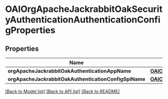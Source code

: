 # OAIOrgApacheJackrabbitOakSecurityAuthenticationAuthenticationConfigProperties

## Properties
Name | Type | Description | Notes
------------ | ------------- | ------------- | -------------
**orgApacheJackrabbitOakAuthenticationAppName** | [**OAIConfigNodePropertyString***](OAIConfigNodePropertyString.md) |  | [optional] 
**orgApacheJackrabbitOakAuthenticationConfigSpiName** | [**OAIConfigNodePropertyString***](OAIConfigNodePropertyString.md) |  | [optional] 

[[Back to Model list]](../README.md#documentation-for-models) [[Back to API list]](../README.md#documentation-for-api-endpoints) [[Back to README]](../README.md)


